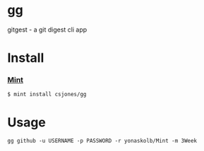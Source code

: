 # gg
gitgest - a git digest cli app


# Install

### [Mint](https://github.com/yonaskolb/mint)
```
$ mint install csjones/gg
```


# Usage

```
gg github -u USERNAME -p PASSWORD -r yonaskolb/Mint -m 3Week
```
